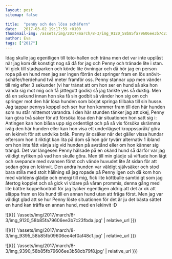 ```yaml
---
layout: post
sitemap: false

title:  "penny och den lösa schäfern"
date:   2017-03-02 19:17:59 +0100
thumbnail-img: /assets/img/2017/march/8-3/img_9120_58b85fa79606ee3b7c23fbda.jpg
author: Eva
tags: ["2017"]
---
```


Idag skulle jag egentligen till toto-hallen och träna men det var inte upplåst när jag kom dit konstigt nog så då for jag och Penny och tränade lite i stan. Vi gick till stadsparken och körde lite övningar och då hör jag en person ropa på en hund men jag ser ingen förrän det springer fram en lös snövit-schäfer/herdehund två meter framför oss. Penny stannar upp men vänder till mig efter 3 sekunder (vi har tränat att om hon ser en hund så ska hon vända sig mot mig och få jättegott godis) så jag tänkte yes så duktig. Men då en sekund innan hon ska få sin godbit så vänder hon sig om och springer mot den här lösa hunden som börjat springa tillbaka till sin husse. Jag tappar pennys koppel och ser hur hon kommer fram till den här hunden som nu står mittemot varandra. I den här stunden tänker jag att okej, Penny kan göra två saker för att försöka lösa den här situationen hon satt sig i: Antingen kan hon blåsa upp sig ordentligt och på så vis försöka skrämma iväg den här hunden eller kan hon visa ett underlägset kroppsspråk/ göra en lekinvit för att undvika bråk. Penny är osäker när det gäller vissa hundar eftersom hon it riktigt kan lita på dom så hon gör tyvärr alternativ 1 ibland om hon inte fått vänja sig vid hunden på avstånd eller om hon känner sig trängd. Det var längesen Penny hälsade på en okänd hund så därför var jag väldigt nyfiken på vad hon skulle göra. Men till min glädje så viffade hon lågt och svepande med svansen först och vände huvudet lite åt sidan för att sedan göra en lekinvit. Den andra hunden var väldigt självsäker och stod bara stilla med stolt hållning så jag ropade på Penny igen och då kom hon med världens glädje och energi till mig, fick lite köttbulle samtidigt som jag återtog kopplet och så gick vi vidare på våran prommis, denna gång med lite bättre koppelkontroll för jag tycker egentligen aldrig att det är ok att släppa fram en lös hund till en annan hund utan att fråga först. Men jag var väldigt glad att se hur Penny löste situationen för det är ju det bästa sättet en hund kan träffa en annan hund, med en lekinvit :D

![]({{ '/assets/img/2017/march/8-3/img_9120_58b85fa79606ee3b7c23fbda.jpg'  | relative_url }})

![]({{ '/assets/img/2017/march/8-3/img_9395_58b85fb09606ee4ef0af48c1.jpg'  | relative_url }})

![]({{ '/assets/img/2017/march/8-3/img_9390_58b85fb79606ee3b58cb79f8.jpg'  | relative_url }})

